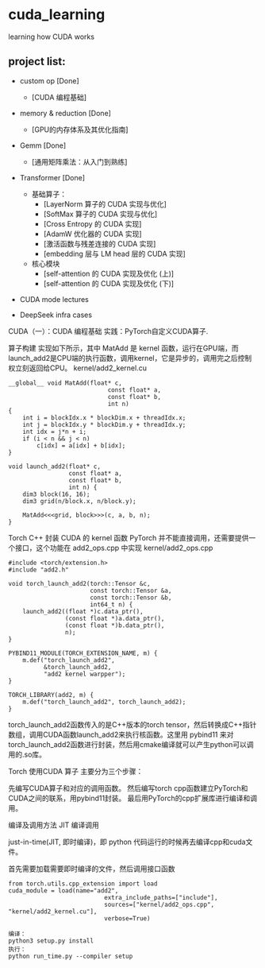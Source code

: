 # cuda_learning
learning how CUDA works

## project list:
- custom op [Done]
    - [CUDA 编程基础]
- memory & reduction [Done]
    - [GPU的内存体系及其优化指南]
- Gemm [Done]
    - [通用矩阵乘法：从入门到熟练]
- Transformer [Done]
    - 基础算子：
        - [LayerNorm 算子的 CUDA 实现与优化]
        - [SoftMax 算子的 CUDA 实现与优化]
        - [Cross Entropy 的 CUDA 实现]
        - [AdamW 优化器的 CUDA 实现]
        - [激活函数与残差连接的 CUDA 实现]
        - [embedding 层与 LM head 层的 CUDA 实现]
    - 核心模块
        - [self-attention 的 CUDA 实现及优化 (上)]
        - [self-attention 的 CUDA 实现及优化 (下)]
    
- CUDA mode lectures 
- DeepSeek infra cases


CUDA（一）：CUDA 编程基础
实践：PyTorch自定义CUDA算子.

算子构建
实现如下所示，其中 MatAdd 是 kernel 函数，运行在GPU端，而launch_add2是CPU端的执行函数，调用kernel，它是异步的，调用完之后控制权立刻返回给CPU。
kernel/add2_kernel.cu
```
__global__ void MatAdd(float* c,
                            const float* a,
                            const float* b,
                            int n)
{
    int i = blockIdx.x * blockDim.x + threadIdx.x;
    int j = blockIdx.y * blockDim.y + threadIdx.y;
    int idx = j*n + i;
    if (i < n && j < n)
        c[idx] = a[idx] + b[idx];
}

void launch_add2(float* c,
                 const float* a,
                 const float* b,
                 int n) {
    dim3 block(16, 16);
    dim3 grid(n/block.x, n/block.y);

    MatAdd<<<grid, block>>>(c, a, b, n);
}
```

Torch C++ 封装
CUDA 的 kernel 函数 PyTorch 并不能直接调用，还需要提供一个接口，这个功能在 add2_ops.cpp 中实现
kernel/add2_ops.cpp
```
#include <torch/extension.h>
#include "add2.h"

void torch_launch_add2(torch::Tensor &c,
                       const torch::Tensor &a,
                       const torch::Tensor &b,
                       int64_t n) {
    launch_add2((float *)c.data_ptr(),
                (const float *)a.data_ptr(),
                (const float *)b.data_ptr(),
                n);
}

PYBIND11_MODULE(TORCH_EXTENSION_NAME, m) {
    m.def("torch_launch_add2",
          &torch_launch_add2,
          "add2 kernel warpper");
}

TORCH_LIBRARY(add2, m) {
    m.def("torch_launch_add2", torch_launch_add2);
} 
```
torch_launch_add2函数传入的是C++版本的torch tensor，然后转换成C++指针数组，调用CUDA函数launch_add2来执行核函数。这里用 pybind11 来对torch_launch_add2函数进行封装，然后用cmake编译就可以产生python可以调用的.so库。

Torch 使用CUDA 算子 主要分为三个步骤：

先编写CUDA算子和对应的调用函数。
然后编写torch cpp函数建立PyTorch和CUDA之间的联系，用pybind11封装。
最后用PyTorch的cpp扩展库进行编译和调用。

编译及调用方法
JIT 编译调用

just-in-time(JIT, 即时编译)，即 python 代码运行的时候再去编译cpp和cuda文件。

首先需要加载需要即时编译的文件，然后调用接口函数
```
from torch.utils.cpp_extension import load
cuda_module = load(name="add2",
                           extra_include_paths=["include"],
                           sources=["kernel/add2_ops.cpp", "kernel/add2_kernel.cu"],
                           verbose=True)
```


```
编译：
python3 setup.py install
执行：
python run_time.py --compiler setup
```
